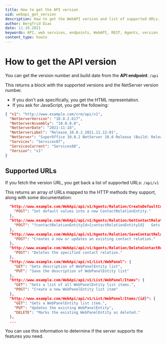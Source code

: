 ```yaml
---
title: How to get the API version
uid: webapi_get_version
description: How to get the WebAPI version and list of supported URLs.
author: Bergfrid Dias
date: 11.19.2021
keywords: API, web services, endpoints, WebAPI, REST, Agents, version
content_type: howto
---
```


# How to get the API version

You can get the version number and build date from the **API endpoint**: `/api`

This returns a block with the supported versions and the NetServer version number.

* If you don't ask specifically, you get the HTML representation.
* If you ask for JavaScript, you get the following:

```json
{ "v1": "http://www.example.com/crm/api/v1",
  "NetServerVersion": "10.0.2.617",
  "NetServerAssembly": "10.0.0.0",
  "NetServerDate": "2021-11-18",
  "NetServerLabel": "Release_10.0.2_2021.11.12-01",
  "NetServer": "SuperOffice 10.0.2 NetServer 10.0 Release (Build: Release_10.0.2_2021.11.12-01)",
  "Services": "Services87",
  "ServicesCurrent": "Services88",
  "Version": "v1"
}
```

## Supported URLs

If you fetch the version URL, you get back a list of supported URLs: `/api/v1`

This returns an array of URLs mapped to the HTTP methods they support, along with some documentation:

```json
  "http://www.example.com/WebApi/api/v1/Agents/Relation/CreateDefaultContactRelationEntity": {
    "POST": "Set default values into a new ContactRelationEntity."
  },
  "http://www.example.com/WebApi/api/v1/Agents/Relation/GetContactRelationEntity": {
    "POST": "?contactRelationEntityId={contactRelationEntityId}   Gets a ContactRelationEntity object."
  },
  "http://www.example.com/WebApi/api/v1/Agents/Relation/SaveContactRelation": {
    "POST": "Creates a new or updates an existing contact relation."
  },
  "http://www.example.com/WebApi/api/v1/Agents/Relation/DeleteContactRelation": {
    "POST": "Deletes the specified contact relation."
  },
  "http://www.example.com/WebApi/api/v1/List/WebPanel": {
    "GET": "Gets description of WebPanelEntity list",
    "PUT": "Save the description of WebPanelEntity list"
  },
  "http://www.example.com/WebApi/api/v1/List/WebPanel/Items": {
    "GET": "Gets a list of all WebPanelEntity list items.",
    "POST": "Create a new WebPanelEntity list item"
  },
  "http://www.example.com/WebApi/api/v1/List/WebPanel/Items/{id}": {
    "GET": "Gets a WebPanelEntity list item.",
    "PUT": "Updates the existing WebPanelEntity",
    "DELETE": "Marks the existing WebPanelEntity as deleted."
  },
  ...
```

You can use this information to determine if the server supports the features you need.
